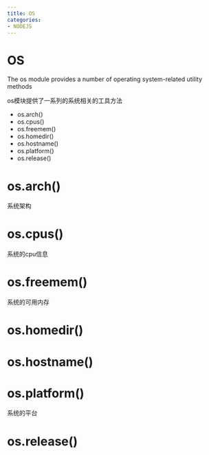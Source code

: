 ```yaml
---
title: OS
categories: 
- NODEJS
---
```


# OS

The os module provides a number of operating system-related utility methods

os模块提供了一系列的系统相关的工具方法


- os.arch()
- os.cpus()
- os.freemem()
- os.homedir()
- os.hostname()
- os.platform()
- os.release()


# os.arch()
系统架构

# os.cpus()
系统的cpu信息
# os.freemem()
系统的可用内存

# os.homedir()
# os.hostname()
# os.platform()
系统的平台
# os.release()